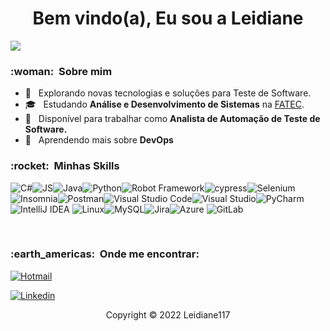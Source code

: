 
<h1 align="center">Bem vindo(a), Eu sou a Leidiane</h1>


![](https://komarev.com/ghpvc/?username=Leidiane117&color=006bed)

<h3> :woman: &nbsp;Sobre mim </h3>

- 🤔 &nbsp; Explorando novas tecnologias e soluções para Teste de Software.
- 🎓 &nbsp; Estudando **Análise e Desenvolvimento de Sistemas** na <a href="http://fateczonasul.edu.br/">FATEC</a>.
- 💼 &nbsp; Disponível para trabalhar como **Analista de Automação de Teste de Software.** 
- 🌱 &nbsp; Aprendendo mais sobre **DevOps**

<h3> :rocket: &nbsp;Minhas Skills </h3>

![C#](https://img.shields.io/badge/C%23-239120?style=for-the-badge&logo=c-sharp&logoColor=white)![JS](https://img.shields.io/badge/JavaScript-F7DF1E?style=for-the-badge&logo=javascript&logoColor=black)![Java](https://img.shields.io/badge/Java-ED8B00?style=for-the-badge&logo=java&logoColor=white)![Python](https://img.shields.io/badge/Python-14354C?style=for-the-badge&logo=python&logoColor=white)![Robot Framework](https://img.shields.io/static/v1?style=for-the-badge&message=Robot+Framework&color=000000&logo=Robot+Framework&logoColor=FFFFFF&label=)![cypress](https://img.shields.io/badge/-cypress-%23E5E5E5?style=for-the-badge&logo=cypress&logoColor=058a5e)![Selenium](https://img.shields.io/badge/-selenium-%43B02A?style=for-the-badge&logo=selenium&logoColor=white)![Insomnia](https://img.shields.io/badge/Insomnia-5849be?style=for-the-badge&logo=Insomnia&logoColor=white)![Postman](https://img.shields.io/badge/Postman-FF6C37?style=for-the-badge&logo=postman&logoColor=white)![Visual Studio Code](https://img.shields.io/badge/Visual%20Studio%20Code-0078d7.svg?style=for-the-badge&logo=visual-studio-code&logoColor=white)![Visual Studio](https://img.shields.io/badge/Visual%20Studio-5C2D91.svg?style=for-the-badge&logo=visual-studio&logoColor=white)![PyCharm](https://img.shields.io/badge/pycharm-143?style=for-the-badge&logo=pycharm&logoColor=black&color=black&labelColor=green)![IntelliJ IDEA](https://img.shields.io/badge/IntelliJIDEA-000000.svg?style=for-the-badge&logo=intellij-idea&logoColor=white)
![Linux](https://img.shields.io/badge/Linux-FCC624?style=for-the-badge&logo=linux&logoColor=black)![MySQL](https://img.shields.io/badge/MySQL-005C84?style=for-the-badge&logo=mysql&logoColor=white)![Jira](https://img.shields.io/badge/Jira-0052CC?style=for-the-badge&logo=Jira&logoColor=white)![Azure](https://img.shields.io/badge/azure-%230072C6.svg?style=for-the-badge&logo=microsoftazure&logoColor=white)
![GitLab](https://img.shields.io/badge/GitLab-330F63?style=for-the-badge&logo=gitlab&logoColor=white)

<br/>
  

<h3> :earth_americas: &nbsp;Onde me encontrar: </h3> 


[![Hotmail](https://img.shields.io/badge/leidiane@hotmail.com-0078D4?style=for-the-badge&logo=microsoft-outlook&logoColor=white&link=mailto:leidiane5499@hotmail.com)](mailto:leidiane5499@hotmail.com)

[![Linkedin](https://img.shields.io/badge/Leidiane-0077B5?style=for-the-badge&logo=linkedin&logoColor=white)](https://www.linkedin.com/in/leidiane-soares-22076646/)

<p align="center">Copyright © 2022 Leidiane117</p>


